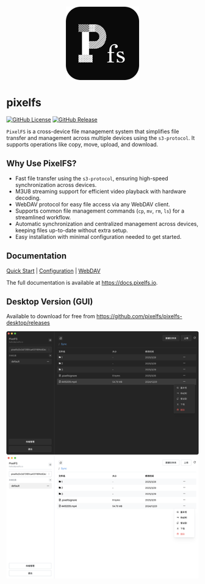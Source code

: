 <p style="" align="center">
  <img src="./docs/logo.png" alt="Logo" width="192" height="192">
</p>

# pixelfs

[![GitHub License](https://img.shields.io/github/license/pixelfs/pixelfs?style=for-the-badge)](LICENSE)
[![GitHub Release](https://img.shields.io/github/v/release/pixelfs/pixelfs?display_name=tag&style=for-the-badge)](https://github.com/pixelfs/pixelfs/releases)

`PixelFS` is a cross-device file management system that simplifies file transfer and management across multiple devices using the `s3-protocol`. It supports operations like copy, move, upload, and download.

## Why Use PixelFS?

- Fast file transfer using the `s3-protocol`, ensuring high-speed synchronization across devices.
- M3U8 streaming support for efficient video playback with hardware decoding.
- WebDAV protocol for easy file access via any WebDAV client.
- Supports common file management commands (`cp`, `mv`, `rm`, `ls`) for a streamlined workflow.
- Automatic synchronization and centralized management across devices, keeping files up-to-date without extra setup.
- Easy installation with minimal configuration needed to get started.

## Documentation

[Quick Start](https://docs.pixelfs.io/quick-start.html) | [Configuration](https://docs.pixelfs.io/configuration.html) | [WebDAV](https://docs.pixelfs.io/webdav.html)

The full documentation is available at https://docs.pixelfs.io.

## Desktop Version (GUI)

Available to download for free from <https://github.com/pixelfs/pixelfs-desktop/releases>

![](./docs/screenshots/dark_1.png)
![](./docs//screenshots/light_1.png)
